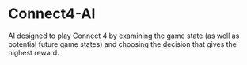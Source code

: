 # Connect4-AI
AI designed to play Connect 4 by examining the game state (as well as potential future game states) and choosing the decision that gives the highest reward.
